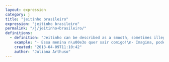 ```yaml
---
layout: expression
category: j
title: "jeitinho brasileiro"
expression: "jeitinho brasileiro"
permalink: "/j/jeitinho+brasileiro/"
definitions:
  - definition: "Jeitinho can be described as a smooth, sometimes illegal way of solving a problem or even a personal issue. \nSecond definition: When Brazilians face a big and complicated problem, some people try to find an easier unexpected way of solving it.\n\nTip: Jeitinho is usually accompanied by [Gambiarra]!"
    example: "- Essa menina n\u00e3o quer sair comigo!\n- Imagina, podemos dar um jeitinho nisso!"
    created: "2013-04-09T11:10:42"
    author: "Juliana Arthuso"
---
```

